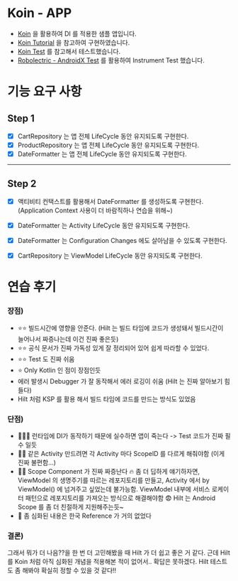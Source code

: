 # Koin - APP

- [Koin](https://insert-koin.io/) 을 활용하여 DI 를 적용한 샘플 앱입니다.
- [Koin Tutorial](https://insert-koin.io/docs/quickstart/android) 을 참고하여 구현하였습니다.
- [Koin Test](https://insert-koin.io/docs/reference/koin-test/testing) 를 참고해서 테스트했습니다.
- [Robolectric - AndroidX Test](https://robolectric.org/androidx_test/) 를 활용하여 Instrument Test 했습니다.
# 기능 요구 사항

## Step 1
- [x] CartRepository 는 앱 전체 LifeCycle 동안 유지되도록 구현한다.
- [x] ProductRepository 는 앱 전체 LifeCycle 동안 유지되도록 구현한다.
- [x] DateFormatter 는 앱 전체 LifeCycle 동안 유지되도록 구현한다.

---

## Step 2
- [x] 액티비티 컨택스트를 활용해서 DateFormatter 를 생성하도록 구현한다. (Application Context 사용이 더 바람직하나 연습을 위해~)
- [x] DateFormatter 는 Activity LifeCycle 동안 유지되도록 구현한다.
- [x] DateFormatter 는 Configuration Changes 에도 살아남을 수 있도록 구현한다.
- [x] CartRepository 는 ViewModel LifeCycle 동안 유지되도록 구현한다.


# 연습 후기
### 장점)
- ⭐️⭐️ 빌드시간에 영향을 안준다. (Hilt 는 빌드 타임에 코드가 생성돼서 빌드시간이 늘어나서 짜증나는데 이건 진짜 좋은듯)
- ⭐️⭐️ 공식 문서가 진짜 가독성 있게 잘 정리되어 있어 쉽게 따라할 수 있었다.
- ⭐️⭐️ Test 도 진짜 쉬움
- ⭐️ Only Kotlin 인 점이 장점인듯
- 에러 발생시 Debugger 가 잘 동작해서 에러 로깅이 쉬움 (Hilt 는 진짜 알아보기 힘들다)
- Hilt 처럼 KSP 를 활용 해서 빌드 타임에 코드를 만드는 방식도 있었음

### 단점)
- 🚨🚨🚨  런타임에 DI가 동작하기 때문에 실수하면 앱이 죽는다 -> Test 코드가 진짜 필수 일듯
- 🚨🚨 같은 Activity 만드려면 각 Activity 마다 ScopeID 를 다르게 해줘야함 (이게 진짜 불편함...)
- 🚨🚨 Scope Component 가 진짜 짜증난다 🔥
  좀 더 딥하게 얘기하자면, ViewModel 의 생명주기를 따르는 레포지토리를 만들고, Activity 에서 by ViewModel() 에 넘겨주고 싶었는데
  불가능함. ViewModel 내부에 서비스 로케이터 패턴으로 레포지토리를 가져오는 방식으로 해결해야함 😨
  Hilt 는 Android Scope 를 좀 더 친절하게 지원해주는듯~
- 🚨 좀 심화된 내용은 한국 Reference 가 거의 없었다


### 결론)
그래서 뭐가 더 나음??을 한 번 더 고민해봤을 때 Hilt 가 더 쉽고 좋은 거 같다.
근데 Hilt 를 Koin 처럼 아직 심화된 개념을 적용해본 적이 없어서.. 확답은 못하겠다.
Hilt 테스트도 좀 해봐야 확실히 정할 수 있을 것 같다!!